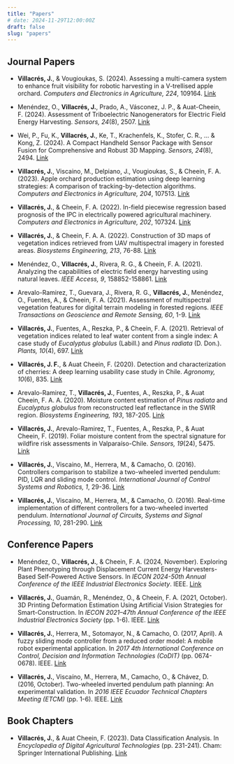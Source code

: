 ```yaml
---
title: "Papers"
# date: 2024-11-29T12:00:00Z
draft: false
slug: "papers"
---
```


## Journal Papers

- **Villacrés, J.**, & Vougioukas, S. (2024). Assessing a multi-camera system to enhance fruit visibility for robotic harvesting in a V-trellised apple orchard. *Computers and Electronics in Agriculture, 224*, 109164. [Link](https://www.sciencedirect.com/science/article/pii/S0168169922008213)

- Menéndez, O., **Villacrés, J.**, Prado, A., Vásconez, J. P., & Auat-Cheein, F. (2024). Assessment of Triboelectric Nanogenerators for Electric Field Energy Harvesting. *Sensors, 24*(8), 2507. [Link](https://www.mdpi.com/1424-8220/24/8/2507)

- Wei, P., Fu, K., **Villacrés, J.**, Ke, T., Krachenfels, K., Stofer, C. R., ... & Kong, Z. (2024). A Compact Handheld Sensor Package with Sensor Fusion for Comprehensive and Robust 3D Mapping. *Sensors, 24*(8), 2494. [Link](https://www.mdpi.com/1424-8220/24/8/2494)

- **Villacrés, J.**, Viscaino, M., Delpiano, J., Vougioukas, S., & Cheein, F. A. (2023). Apple orchard production estimation using deep learning strategies: A comparison of tracking-by-detection algorithms. *Computers and Electronics in Agriculture, 204*, 107513. [Link](https://www.sciencedirect.com/science/article/pii/S0168169922008213)

- **Villacrés, J.**, & Cheein, F. A. (2022). In-field piecewise regression based prognosis of the IPC in electrically powered agricultural machinery. *Computers and Electronics in Agriculture, 202*, 107324. [Link](https://www.sciencedirect.com/science/article/abs/pii/S0168169922006342)

- **Villacrés, J.**, & Cheein, F. A. A. (2022). Construction of 3D maps of vegetation indices retrieved from UAV multispectral imagery in forested areas. *Biosystems Engineering, 213*, 76-88. [Link](https://www.sciencedirect.com/science/article/abs/pii/S153751102100297X)

- Menéndez, O., **Villacrés, J.**, Rivera, R. G., & Cheein, F. A. (2021). Analyzing the capabilities of electric field energy harvesting using natural leaves. *IEEE Access, 9*, 158852-158861. [Link](https://ieeexplore.ieee.org/abstract/document/9625723)

- Arevalo-Ramirez, T., Guevara, J., Rivera, R. G., **Villacrés, J.**, Menéndez, O., Fuentes, A., & Cheein, F. A. (2021). Assessment of multispectral vegetation features for digital terrain modeling in forested regions. *IEEE Transactions on Geoscience and Remote Sensing, 60*, 1-9. [Link](https://ieeexplore.ieee.org/abstract/document/9537916)

- **Villacrés, J.**, Fuentes, A., Reszka, P., & Cheein, F. A. (2021). Retrieval of vegetation indices related to leaf water content from a single index: A case study of *Eucalyptus globulus* (Labill.) and *Pinus radiata* (D. Don.). *Plants, 10*(4), 697. [Link](https://www.mdpi.com/2223-7747/10/4/697)

- **Villacrés, J. F.**, & Auat Cheein, F. (2020). Detection and characterization of cherries: A deep learning usability case study in Chile. *Agronomy, 10*(6), 835. [Link](https://www.mdpi.com/2073-4395/10/6/835)

- Arevalo-Ramirez, T., **Villacrés, J.**, Fuentes, A., Reszka, P., & Auat Cheein, F. A. A. (2020). Moisture content estimation of *Pinus radiata* and *Eucalyptus globulus* from reconstructed leaf reflectance in the SWIR region. *Biosystems Engineering, 193*, 187-205. [Link](https://www.sciencedirect.com/science/article/abs/pii/S1537511020300672)

- **Villacrés, J.**, Arevalo-Ramirez, T., Fuentes, A., Reszka, P., & Auat Cheein, F. (2019). Foliar moisture content from the spectral signature for wildfire risk assessments in Valparaíso-Chile. *Sensors, 19*(24), 5475. [Link](https://www.mdpi.com/1424-8220/19/24/5475)

- **Villacrés, J.**, Viscaino, M., Herrera, M., & Camacho, O. (2016). Controllers comparison to stabilize a two-wheeled inverted pendulum: PID, LQR and sliding mode control. *International Journal of Control Systems and Robotics, 1*, 29-36. [Link](https://www.iaras.org/iaras/filedownloads/ijcsr/2016/011-0004.pdf)

- **Villacrés, J.**, Viscaíno, M., Herrera, M., & Camacho, O. (2016). Real-time implementation of different controllers for a two-wheeled inverted pendulum. *International Journal of Circuits, Systems and Signal Processing, 10*, 281-290. [Link](https://www.naun.org/main/NAUN/circuitssystemssignal/2016/a722005-300.pdf)

## Conference Papers

- Menéndez, O., **Villacrés, J.**, & Cheein, F. A. (2024, November). Exploring Plant Phenotyping through Displacement Current Energy Harvesters-Based Self-Powered Active Sensors. In *IECON 2024-50th Annual Conference of the IEEE Industrial Electronics Society*. IEEE. [Link](https://example.com)

- **Villacrés, J.**, Guamán, R., Menéndez, O., & Cheein, F. A. (2021, October). 3D Printing Deformation Estimation Using Artificial Vision Strategies for Smart-Construction. In *IECON 2021–47th Annual Conference of the IEEE Industrial Electronics Society* (pp. 1-6). IEEE. [Link](https://ieeexplore.ieee.org/abstract/document/9589770)

- **Villacrés, J.**, Herrera, M., Sotomayor, N., & Camacho, O. (2017, April). A fuzzy sliding mode controller from a reduced order model: A mobile robot experimental application. In *2017 4th International Conference on Control, Decision and Information Technologies (CoDIT)* (pp. 0674-0678). IEEE. [Link](https://ieeexplore.ieee.org/abstract/document/8102672)

- **Villacrés, J.**, Viscaíno, M., Herrera, M., Camacho, O., & Chávez, D. (2016, October). Two-wheeled inverted pendulum path planning: An experimental validation. In *2016 IEEE Ecuador Technical Chapters Meeting (ETCM)* (pp. 1-6). IEEE. [Link](https://ieeexplore.ieee.org/abstract/document/7750840)

## Book Chapters

- **Villacrés, J.**, & Auat Cheein, F. (2023). Data Classification Analysis. In *Encyclopedia of Digital Agricultural Technologies* (pp. 231-241). Cham: Springer International Publishing. [Link](https://link.springer.com/referenceworkentry/10.1007/978-3-031-24861-0_190)
